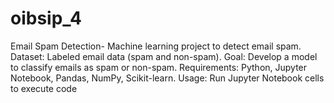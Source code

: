 # oibsip_4
Email Spam Detection- Machine learning project to detect email spam. Dataset: Labeled email data (spam and non-spam). Goal: Develop a model to classify emails as spam or non-spam. Requirements: Python, Jupyter Notebook, Pandas, NumPy, Scikit-learn. Usage: Run Jupyter Notebook cells to execute code
